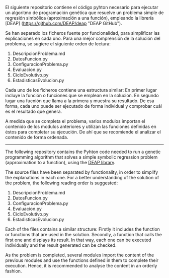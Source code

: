 El siguiente repositorio contiene el código pyhton necesario para ejecutar un algoritmo de programación genética que resuelve un problema simple de regresión simbólica (aproximación a una función), empleando la librería [DEAP] (https://github.com/DEAP/deap "DEAP GitHub").

Se han separado los ficheros fuente por funcionalidad, para simplificar las explicaciones en cada uno. Para una mejor comprensión de la solución del problema, se sugiere el siguiente orden de lectura:

1. DescripcionProblema.md
2. DatosFuncion.py
4. ConfiguracionProblema.py
5. Evaluacion.py
6. CicloEvolutivo.py
7. EstadisticasEvolucion.py

Cada uno de los ficheros contiene una estructura similar: En primer lugar incluye la función o funciones que se emplean en la solucion. En segundo lugar una fucnión que llama a la primera y muestra su resultado. De esa forma, cada uno puede ser ejecutado de forma individual y comprobar cuál es el resultado que genera. 

A medida que se completa el problema, varios modulos importan el contenido de los modulos anteriores y utilizan las funciones definidas en éstos para completar su ejecución. De ahí que se recomiende el analizar el contenido de forma ordenada.

-----

The following repository contains the Pyhton code needed to run a genetic programming algorithm that solves a simple symbolic regression problem (approximation to a function), using the [DEAP library](https://github.com/DEAP/deap "DEAP GitHub").

The source files have been separated by functionality, in order to simplify the explanations in each one. For a better understanding of the solution of the problem, the following reading order is suggested:

1. DescripcionProblema.md
2. DatosFuncion.py
4. ConfiguracionProblema.py
5. Evaluacion.py
6. CicloEvolutivo.py
7. EstadisticasEvolucion.py

Each of the files contains a similar structure: Firstly it includes the function or functions that are used in the solution. Secondly, a function that calls the first one and displays its result. In that way, each one can be executed individually and the result generated can be checked. 

As the problem is completed, several modules import the content of the previous modules and use the functions defined in them to complete their execution. Hence, it is recommended to analyse the content in an orderly fashion.
